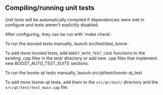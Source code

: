 Compiling/running unit tests
------------------------------------

Unit tests will be automatically compiled if dependencies were met in configure
and tests weren't explicitly disabled.

After configuring, they can be run with 'make check'.

To run the loonied tests manually, launch src/test/test_loonie .

To add more loonied tests, add `BOOST_AUTO_TEST_CASE` functions to the existing
.cpp files in the test/ directory or add new .cpp files that
implement new BOOST_AUTO_TEST_SUITE sections.

To run the loonie-qt tests manually, launch src/qt/test/loonie-qt_test

To add more loonie-qt tests, add them to the `src/qt/test/` directory and
the `src/qt/test/test_main.cpp` file.
